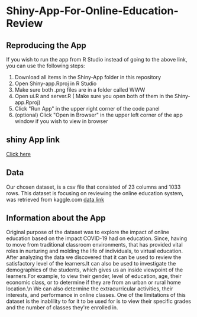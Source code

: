 # Shiny-App-For-Online-Education-Review

## Reproducing the App
If you wish to run the app from R Studio instead of going to the above link, you can use the following steps:
1. Download all items in the Shiny-App folder in this repository
2. Open Shiny-app.Rproj in R Studio
3. Make sure both .png files are in a folder called WWW
4. Open ui.R and server.R ( Make sure you open both of them in the Shiny-app.Rproj)
5. Click "Run App" in the upper right corner of the code panel
6. (optional) Click "Open in Browser" in the upper left corner of the app window if you wish to view in browser

## shiny App link 
[Click here](https://johg5f-abhijith-chigurupati.shinyapps.io/Online_Education_Review/?_ga=2.50206502.1434378381.1651526430-2121356209.1648505804)

## Data
Our chosen dataset, is a csv file that consisted of 23 columns and 1033 rows. This dataset is focusing on reviewing the online education system, was retrieved from kaggle.com
[data link](https://www.kaggle.com/datasets/sujaradha/online-education-system-review?select=ONLINE+EDUCATION+SYSTEM+REVIEW.csv)

## Information about the App
Original purpose of the dataset was to explore the impact of online education based on the impact COVID-19 had on education. Since, having to move from traditional classroom environments, that has provided vital roles in nurturing and molding the life of individuals, to virtual education. After analyzing the data we discovered that it can be used to review the satisfactory level of the learners.It can also be used to investigate the demographics of the students, which gives us an inside viewpoint of the learners.For example, to view their gender, level of education, age, their economic class, or to determine if they are from an urban or rural home location.\n
We can also determine the extracurricular activities, their interests, and performance in online classes. One of the limitations of this dataset is the inablility to for it to be used for is to view their specific grades and the number of classes they're enrolled in.




